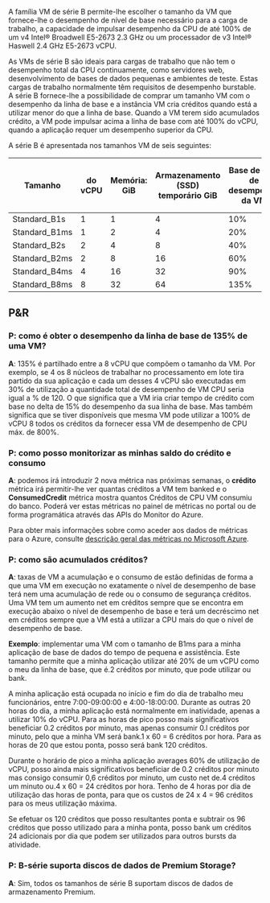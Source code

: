 
A família VM de série B permite-lhe escolher o tamanho da VM que fornece-lhe o desempenho de nível de base necessário para a carga de trabalho, a capacidade de impulsar desempenho da CPU de até 100% de um v4 Intel® Broadwell E5-2673 2.3 GHz ou um processador de v3 Intel® Haswell 2.4 GHz E5-2673 vCPU.

As VMs de série B são ideais para cargas de trabalho que não tem o desempenho total da CPU continuamente, como servidores web, desenvolvimento de bases de dados pequenas e ambientes de teste. Estas cargas de trabalho normalmente têm requisitos de desempenho burstable. A série B fornece-lhe a possibilidade de comprar um tamanho VM com o desempenho da linha de base e a instância VM cria créditos quando está a utilizar menor do que a linha de base. Quando a VM terem sido acumulados crédito, a VM pode impulsar acima a linha de base com até 100% do vCPU, quando a aplicação requer um desempenho superior da CPU.

A série B é apresentada nos tamanhos VM de seis seguintes:

| Tamanho          | do vCPU | Memória: GiB | Armazenamento (SSD) temporário GiB | Base de CPU de desempenho da VM | Desempenho de CPU máx. de VM | Créditos Banked / hora | Os créditos de Banked máx. |
|---------------|--------|-------------|----------------|--------------------------------|---------------------------|-----------------------|--------------------|
| Standard_B1s  | 1      | 1           | 4              | 10%                            | 100%                      | 6                     | 144                |
| Standard_B1ms | 1      | 2           | 4              | 20%                            | 100%                      | 12                    | 288                |
| Standard_B2s  | 2      | 4           | 8              | 40%                            | 200%                      | 24                    | 576                |
| Standard_B2ms | 2      | 8           | 16             | 60%                            | 200%                      | 36                    | 864                |
| Standard_B4ms | 4      | 16          | 32             | 90%                            | 400%                      | 54                    | 1296               |
| Standard_B8ms | 8      | 32          | 64             | 135%                           | 800%                      | 81                    | 1944               |




## <a name="q--a"></a>P&R 

### <a name="q-how-do-you-get-135-baseline-performance-from-a-vm"></a>P: como é obter o desempenho da linha de base de 135% de uma VM?
**A**: 135% é partilhado entre a 8 vCPU que compõem o tamanho da VM. Por exemplo, se 4 os 8 núcleos de trabalhar no processamento em lote tira partido da sua aplicação e cada um desses 4 vCPU são executadas em 30% de utilização a quantidade total de desempenho de VM CPU seria igual a % de 120.  O que significa que a VM iria criar tempo de crédito com base no delta de 15% do desempenho da sua linha de base.  Mas também significa que se tiver disponíveis que mesma VM pode utilizar a 100% de vCPU 8 todos os créditos da fornecer essa VM de desempenho de CPU máx. de 800%.


### <a name="q-how-can-i-monitor-my-credit-balance-and-consumption"></a>P: como posso monitorizar as minhas saldo do crédito e consumo
**A**: podemos irá introduzir 2 nova métrica nas próximas semanas, o **crédito** métrica irá permitir-lhe ver quantas créditos a VM tem banked e o **ConsumedCredit** métrica mostra quantos Créditos de CPU VM consumiu do banco.    Poderá ver estas métricas no painel de métricas no portal ou de forma programática através das APIs do Monitor do Azure.

Para obter mais informações sobre como aceder aos dados de métricas para o Azure, consulte [descrição geral das métricas no Microsoft Azure](../articles/monitoring-and-diagnostics/monitoring-overview-metrics.md).

### <a name="q-how-are-credits-accumulated"></a>P: como são acumulados créditos?
**A**: taxas de VM a acumulação e o consumo de estão definidas de forma a que uma VM em execução no exatamente o nível de desempenho de base terá nem uma acumulação de rede ou o consumo de segurança créditos.  Uma VM tem um aumento net em créditos sempre que se encontra em execução abaixo o nível de desempenho de base e terá um decréscimo net em créditos sempre que a VM está a utilizar a CPU mais do que o nível de desempenho de base.

**Exemplo**: implementar uma VM com o tamanho de B1ms para a minha aplicação de base de dados do tempo de pequena e assistência. Este tamanho permite que a minha aplicação utilizar até 20% de um vCPU como o meu da linha de base, que é.2 créditos por minuto, que pode utilizar ou bank. 

A minha aplicação está ocupada no início e fim do dia de trabalho meu funcionários, entre 7:00-09:00:00 e 4:00-18:00:00. Durante as outras 20 horas do dia, a minha aplicação está normalmente em inatividade, apenas a utilizar 10% do vCPU. Para as horas de pico posso mais significativos beneficiar 0.2 créditos por minuto, mas apenas consumir 0.l créditos por minuto, pelo que a minha VM será bank.1 x 60 = 6 créditos por hora.  Para as horas de 20 que estou ponta, posso será bank 120 créditos.  

Durante o horário de pico a minha aplicação averages 60% de utilização de vCPU, posso ainda mais significativos beneficiar de 0.2 créditos por minuto mas consigo consumir 0,6 créditos por minuto, um custo net de.4 créditos um minuto ou.4 x 60 = 24 créditos por hora. Tenho de 4 horas por dia de utilização das horas de ponta, para que os custos de 24 x 4 = 96 créditos para os meus utilização máxima.

Se efetuar os 120 créditos que posso resultantes ponta e subtrair os 96 créditos que posso utilizado para a minha ponta, posso bank um créditos 24 adicionais por dia que podem ser utilizados para outros bursts da atividade.


### <a name="q-does-the-b-series-support-premium-storage-data-disks"></a>P: B-série suporta discos de dados de Premium Storage?
**A**: Sim, todos os tamanhos de série B suportam discos de dados de armazenamento Premium.   
    


    

    
